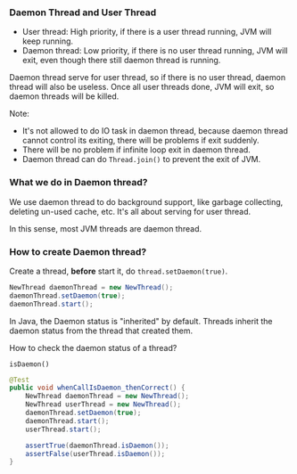 ### Daemon Thread and User Thread

- User thread: High priority, if there is a user thread running, JVM will keep running.
- Daemon thread: Low priority, if there is no user thread running, JVM will exit, even though there still daemon thread is running.


Daemon thread serve for user thread, so if there is no user thread, daemon thread will also be useless. Once all user threads done, JVM will exit, so daemon threads will be killed.

Note:

- It's not allowed to do IO task in daemon thread, because daemon thread cannot control its exiting, there will be problems if exit suddenly.
- There will be no problem if infinite loop exit in daemon thread.
- Daemon thread can do `Thread.join()` to prevent the exit of JVM.


### What we do in Daemon thread?

We use daemon thread to do background support, like garbage collecting, deleting un-used cache, etc. It's all about serving for user thread.

In this sense, most JVM threads are daemon thread.


### How to create Daemon thread?

Create a thread, **before** start it, do `thread.setDaemon(true)`.

```java
NewThread daemonThread = new NewThread();
daemonThread.setDaemon(true);
daemonThread.start();
```
In Java, the Daemon status is "inherited" by default. Threads inherit the daemon status from the thread that created them.


How to check the daemon status of a thread?

`isDaemon()`

```java
@Test
public void whenCallIsDaemon_thenCorrect() {
    NewThread daemonThread = new NewThread();
    NewThread userThread = new NewThread();
    daemonThread.setDaemon(true);
    daemonThread.start();
    userThread.start();

    assertTrue(daemonThread.isDaemon());
    assertFalse(userThread.isDaemon());
}
```